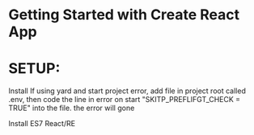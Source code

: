# Getting Started with Create React App
# SETUP:
Install
If using yard and start project error, add file in project root called .env, then code the line in error on start "SKITP_PREFLIFGT_CHECK = TRUE" into the file. the error will gone

Install ES7 React/RE
<link href="https://fonts.googleapis.com/css2?family=PT+Sans:wght@700&display=swap" rel="stylesheet">

 